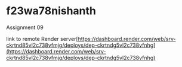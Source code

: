 # f23wa78nishanth
Assignment 09


link to remote Render server[https://dashboard.render.com/web/srv-ckrtnd85vl2c738vfmjg/deploys/dep-ckrtndg5vl2c738vfnhg](https://dashboard.render.com/web/srv-ckrtnd85vl2c738vfmjg/deploys/dep-ckrtndg5vl2c738vfnhg)